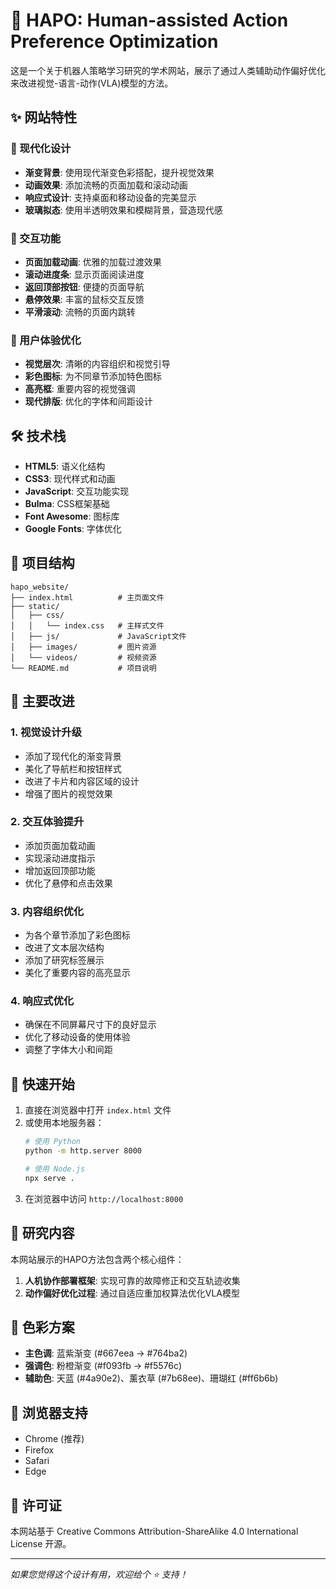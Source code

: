 # 🤖 HAPO: Human-assisted Action Preference Optimization

这是一个关于机器人策略学习研究的学术网站，展示了通过人类辅助动作偏好优化来改进视觉-语言-动作(VLA)模型的方法。

## ✨ 网站特性

### 🎨 现代化设计
- **渐变背景**: 使用现代渐变色彩搭配，提升视觉效果
- **动画效果**: 添加流畅的页面加载和滚动动画
- **响应式设计**: 支持桌面和移动设备的完美显示
- **玻璃拟态**: 使用半透明效果和模糊背景，营造现代感

### 🚀 交互功能
- **页面加载动画**: 优雅的加载过渡效果
- **滚动进度条**: 显示页面阅读进度
- **返回顶部按钮**: 便捷的页面导航
- **悬停效果**: 丰富的鼠标交互反馈
- **平滑滚动**: 流畅的页面内跳转

### 📱 用户体验优化
- **视觉层次**: 清晰的内容组织和视觉引导
- **彩色图标**: 为不同章节添加特色图标
- **高亮框**: 重要内容的视觉强调
- **现代排版**: 优化的字体和间距设计

## 🛠️ 技术栈

- **HTML5**: 语义化结构
- **CSS3**: 现代样式和动画
- **JavaScript**: 交互功能实现
- **Bulma**: CSS框架基础
- **Font Awesome**: 图标库
- **Google Fonts**: 字体优化

## 📁 项目结构

```
hapo_website/
├── index.html          # 主页面文件
├── static/            
│   ├── css/
│   │   └── index.css   # 主样式文件
│   ├── js/             # JavaScript文件
│   ├── images/         # 图片资源
│   └── videos/         # 视频资源
└── README.md           # 项目说明
```

## 🎯 主要改进

### 1. 视觉设计升级
- 添加了现代化的渐变背景
- 美化了导航栏和按钮样式
- 改进了卡片和内容区域的设计
- 增强了图片的视觉效果

### 2. 交互体验提升
- 添加页面加载动画
- 实现滚动进度指示
- 增加返回顶部功能
- 优化了悬停和点击效果

### 3. 内容组织优化
- 为各个章节添加了彩色图标
- 改进了文本层次结构
- 添加了研究标签展示
- 美化了重要内容的高亮显示

### 4. 响应式优化
- 确保在不同屏幕尺寸下的良好显示
- 优化了移动设备的使用体验
- 调整了字体大小和间距

## 🚀 快速开始

1. 直接在浏览器中打开 `index.html` 文件
2. 或使用本地服务器：
   ```bash
   # 使用 Python
   python -m http.server 8000
   
   # 使用 Node.js
   npx serve .
   ```
3. 在浏览器中访问 `http://localhost:8000`

## 📝 研究内容

本网站展示的HAPO方法包含两个核心组件：

1. **人机协作部署框架**: 实现可靠的故障修正和交互轨迹收集
2. **动作偏好优化过程**: 通过自适应重加权算法优化VLA模型

## 🎨 色彩方案

- **主色调**: 蓝紫渐变 (#667eea → #764ba2)
- **强调色**: 粉橙渐变 (#f093fb → #f5576c)
- **辅助色**: 天蓝 (#4a90e2)、薰衣草 (#7b68ee)、珊瑚红 (#ff6b6b)

## 📱 浏览器支持

- Chrome (推荐)
- Firefox
- Safari
- Edge

## 📄 许可证

本网站基于 Creative Commons Attribution-ShareAlike 4.0 International License 开源。

---

*如果您觉得这个设计有用，欢迎给个 ⭐ 支持！*